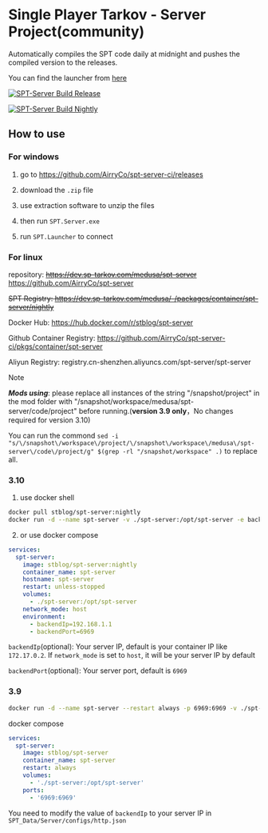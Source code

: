 # Single Player Tarkov - Server Project(community)

Automatically compiles the SPT code daily at midnight and pushes the compiled version to the releases. 

You can find the launcher from [here](https://github.com/AirryCo/spt-launcher-ci/releases)

[![SPT-Server Build Release](https://github.com/AirryCo/spt-server-ci/actions/workflows/build-release-cron.yaml/badge.svg)](https://github.com/AirryCo/spt-server-ci/actions/workflows/build-release-cron.yaml)

[![SPT-Server Build Nightly](https://github.com/AirryCo/spt-server-ci/actions/workflows/build-nightly-cron.yaml/badge.svg)](https://github.com/AirryCo/spt-server-ci/actions/workflows/build-nightly-cron.yaml)


## How to use

### For windows

1. go to https://github.com/AirryCo/spt-server-ci/releases

2. download the `.zip` file

3. use extraction software to unzip the files

4. then run `SPT.Server.exe`

5. run `SPT.Launcher` to connect

### For linux

repository: ~~https://dev.sp-tarkov.com/medusa/spt-server~~ https://github.com/AirryCo/spt-server

~~SPT Registry: https://dev.sp-tarkov.com/medusa/-/packages/container/spt-server/nightly~~

Docker Hub: https://hub.docker.com/r/stblog/spt-server

Github Container Registry: https://github.com/AirryCo/spt-server-ci/pkgs/container/spt-server

Aliyun Registry: registry.cn-shenzhen.aliyuncs.com/spt-server/spt-server

> [!NOTE]
> ***Mods using***: please replace all instances of the string "/snapshot/project" in the mod folder with "/snapshot/workspace/medusa/spt-server/code/project" before running.(**version 3.9 only**，No changes required for version 3.10)
> 
> You can run the commond `sed -i "s/\/snapshot\/workspace\/project/\/snapshot\/workspace\/medusa\/spt-server\/code\/project/g" $(grep -rl "/snapshot/workspace" .)` to replace all.

### 3.10

1. use docker shell

```bash
docker pull stblog/spt-server:nightly
docker run -d --name spt-server -v ./spt-server:/opt/spt-server -e backendIp=192.168.1.1 -e backendPort=6969 -p 6969:6969 stblog/spt-server:nightly
```

2. or use docker compose

```yaml
services:
  spt-server:
    image: stblog/spt-server:nightly
    container_name: spt-server
    hostname: spt-server
    restart: unless-stopped
    volumes:
      - ./spt-server:/opt/spt-server
    network_mode: host
    environment:
      - backendIp=192.168.1.1
      - backendPort=6969
```

`backendIp`(optional): Your server IP, default is your container IP like `172.17.0.2`. If `network_mode` is set to `host`, it will be your server IP by default

`backendPort`(optional): Your server port, default is `6969`

### 3.9

```bash
docker run -d --name spt-server --restart always -p 6969:6969 -v ./spt-server:/opt/spt-server stblog/spt-server:3.9
```

docker compose
```yaml
services:
  spt-server:
    image: stblog/spt-server
    container_name: spt-server
    restart: always
    volumes:
      - './spt-server:/opt/spt-server'
    ports:
      - '6969:6969'
```

You need to modify the value of `backendIp` to your server IP in `SPT_Data/Server/configs/http.json`
